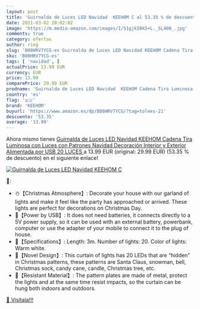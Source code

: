 ```yaml
---
layout: post
title: 'Guirnalda de Luces LED Navidad  KEEHOM C al 53.35 % de descuento'
date: 2021-03-02 20:02:02
image: 'https://m.media-amazon.com/images/I/51gjkI0k5+L._SL400_.jpg'
comments: true
category: ofertas
author: ring
slug: 'B08HRV7YCG-es Guirnalda de Luces LED Navidad KEEHOM Cadena Tira Luminosa...'
sku: 'B08HRV7YCG-es'
tags: [ 'navidad', ]
actualPrice: 13.99 EUR
currency: EUR
price: 13.99
comparePrice: 29.99 EUR
prodname: 'Guirnalda de Luces LED Navidad  KEEHOM Cadena Tira Luminosa con Luces con Patrones Navidad  Decoración Interior y Exterior  Alimentada por USB  20 LUCES '
country: 'es'
flag: '🇪🇸'
brand: 'KEEHOM'
buyurl: 'https://www.amazon.es/dp/B08HRV7YCG/?tag=tolees-21'
descuento: '53.35'
average: '13.99'
---
```


Ahora mismo tienes [Guirnalda de Luces LED Navidad  KEEHOM Cadena Tira Luminosa con Luces con Patrones Navidad  Decoración Interior y Exterior  Alimentada por USB  20 LUCES ](https://www.amazon.es/dp/B08HRV7YCG/?tag=tolees-21) a 13.99 EUR (original: 29.99 EUR) (53.35 %  de descuento) en el siguiente enlace!

[![Guirnalda de Luces LED Navidad  KEEHOM C](https://m.media-amazon.com/images/I/51gjkI0k5+L._SL400_.jpg)](https://www.amazon.es/dp/B08HRV7YCG/?tag=tolees-21)

🔎:

- ☃️【Christmas Atmosphere】: Decorate your house with our garland of lights and make it feel like the party has approached or arrived. These lights are perfect for decorations on Christmas Day.
- 🍭【Power by USB】: It does not need batteries, it connects directly to a 5V power supply, so it can be used with an external battery, powerbank, computer or use the adapter of your mobile to connect it to the plug of house.
- 🎁【Specifications】: Length: 3m. Number of lights: 20. Color of lights: Warm white.
- 🎅【Novel Design】: This curtain of lights has 20 LEDs that are “hidden” in Christmas patterns, these patterns are Santa Claus, snowman, bell, Christmas sock, candy cane, candle, Christmas tree, etc.
- 🎄【Resistant Material】: The pattern plates are made of metal, protect the lights and at the same time resist impacts, so the curtain can be hung both indoors and outdoors.

[🛒 Visítala!!!](https://www.amazon.es/dp/B08HRV7YCG/?tag=tolees-21)
